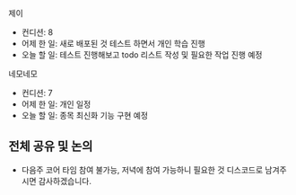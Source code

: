 
제이
- 컨디션: 8
- 어제 한 일: 새로 배포된 것 테스트 하면서 개인 학습 진행
- 오늘 할 일: 테스트 진행해보고 todo 리스트 작성 및 필요한 작업 진행 예정

네모네모
- 컨디션: 7
- 어제 한 일: 개인 일정
- 오늘 할 일: 종목 최신화 기능 구현 예정

## 전체 공유 및 논의
- 다음주 코어 타임 참여 불가능, 저녁에 참여 가능하니 필요한 것 디스코드로 남겨주시면 감사하겠습니다.
